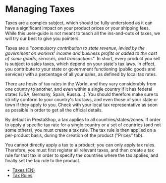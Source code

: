 # Managing Taxes

Taxes are a complex subject, which should be fully understood as it can have a significant impact on your product prices or your shipping fees. While this user-guide is not meant to teach all the ins-and-outs of taxes, we will try our best to give you pointers.

Taxes are a "_compulsory contribution to state revenue, levied by the government on workers' income and business profits or added to the cost of some goods, services, and transactions_". In short, every product you sell is subject to sales taxes, which depend on your state's tax laws. In effect, you contribute to your state or government functioning \(public goods and services\) with a percentage of all your sales, as defined by local tax rates.

There are hosts of tax rates in the World, and they vary considerably from one country to another, and even within a single country if it has federal states \(USA, Germany, Spain, Russia...\). You should therefore make sure to strictly conform to your country's tax laws, and even those of your state or town if they apply to you. Check with your local tax representative as soon as possible in order to get all the official details.

By default in PrestaShop, a tax applies to all countries/states/zones. If order to apply a specific tax rate for a single country or a set of countries \(and not some others\), you must create a tax rule. The tax rule is then applied on a per-product basis, during the creation of the product \("Prices" tab\).

You cannot directly apply a tax to a product; you can only apply tax rules. Therefore, you must first register all relevant taxes, and then create a tax rule for that tax in order to specify the countries where the tax applies, and finally set the tax rule to the product.

* [Taxes \(EN\)](taxes-en.md)
* [Tax Rules](tax-rules.md)

